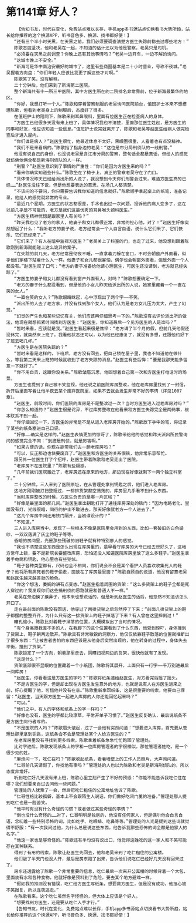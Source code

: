 # 第1141章 好人？
        【告知书友，时代在变化，免费站点难以长存，手机app多书源站点切换看书大势所趋，站长给你推荐的这个换源APP，听书音色多、换源、找书都好使！】
       “还有三个半小时天黑，在天黑之前，我们必须要调查清楚方医生失踪前都去过哪些地方！”
       陈歌态度坚决，他和老吴在一起，不知道的估计还以为他是警察，老吴只是司机。
       “必须要在天黑之前调查？你晚上还有其他事情吗？”老吴一边开车，一边不解的询问。
       “这城市晚上不安全。”
       “新海可是华中南治安最好的城市了，这里有些商圈基本是二十小时营业，号称不夜城。”老吴握着方向盘：“你们年轻人应该比我更了解这些才对啊。”
       陈歌笑了笑，没有解释。
       二十分钟后，他们来到了新海第二医院。
       整个新海共有十一所三甲医院，其中方医生所在的二院排名非常靠前，位于新海最繁华的地区。
       “你好，我想打听一个人。”陈歌和穿着警察制服的老吴询问医院前台，值班护士本来不想搭理陈歌，但看到老吴身上的制服后，态度好了很多。
       在值班护士的陪同下，陈歌来到耳鼻喉科，里面有位医生正在检查病人的身体。
       “方医生已经很多天没有来上班了，具体情况我也不清楚，里面那位医生姓赵，是方医生的同事和好友，他应该知道一些信息。”值班护士说完就离开了，陈歌和老吴等赵医生给病人做完检查后才进入屋内。
       “你们谁是病人？”赵医生很忙，他最近休息不太好，黑眼圈很重，人看着也有点没精神。
       “我们不是来看病的。”陈歌指了指身边的老吴：“这位是市分局刑侦队的一线刑警。”
       他没有说自己的身份，也没说老吴是含江市分局的警察，整句话全都是真话，但给人的感觉就仿佛他俩全都是新海刑侦队的人一样。
       “刑警？”赵医生意识到了事情的严重性：“你们是因为方医生来的吗？”
       “看来你确实知道些什么。”陈歌坐在了椅子上，真正的警察老吴守在了门口。
       “具体情况昨天已经给派出所的人说了，我没想到今天你们刑警会过来，难道方医生真的已经……”赵医生没往下说，但是他想要表达的意思，在场几人都清楚。
       “不该问的不要问，你只需要告诉我你知道的信息就好。”陈歌顺手拿起桌上的纸笔，准备记录，他给人的感觉就非常的专业。
       “最近几个星期，方医生的状态都很差，手术也出过一次问题，投诉他的病人变多了，这在以前几乎是不可能的，老方是我们这最优秀的耳鼻喉头颈科医生。”
       “方医生精神恍惚是跟家里人有关吗？”
       “昨天我也见了老方的家人，他妻子和女儿都很正常，非常的担心他，对了！”赵医生好像突然想起了什么：“我听老方的妻子说，老方经常会一个人自言自语，说什么它们来了、它们快乐、它们已经来了。”
       “它们来了？有人在暗中监视方医生？”老吴关上了科室的门，也走了过来，他没想到跟着陈歌刚到新海就能碰上这么诡异的案子。
       “在失踪的前几天，老方经常是彻夜不睡，一直拿着刀躲在窗口，不时会朝窗户外面看，似乎他们家楼下站着什么人一样。他妻子和女儿都很害怕，偶尔也会朝窗外面看，但是外面一个人都没有。”赵医生叹了口气：“老方的妻子准备给他请心理医生，可医生还没请到，老方就已经失踪了。”
       “方医生的妻子和女儿都没有看到窗户外面有人，对吗？”陈歌想要确定一下。
       “老方的妻子什么都没看到，但是他的小女儿昨天给派出所的人说，她家里藏着一个一直在笑的女人。”
       “一直在笑的女人？”陈歌眼睛眯起，心中浮现出了两个字——不笑。
       “派出所的人去了老方家，并没有找到那个女人，他们认为是老方女儿压力太大，产生了幻觉。”
       “幻觉的产生也和某些记忆有关，他们应该再仔细思考一下的。”陈歌没有去评价派出所的做法，他现在就想抓紧时间找到方医生：“赵医生，你知道最后一个见方医生的人是谁吗？”
       “暂时来看，应该就是我。”赵医生看起来很是憔悴：“老方请了半个月的假，但前几天他假还没休完，就突然来上班了。我看他状态还可以，以为他已经康复了，就没有多想，还跟他约好下了班去喝几杯。”
       “方医生是在医院失踪的？”
       “暂时来看是这样的，下班后，老方没有回去，把自己锁在屋子里，我也不知道他在做什么，等我第二天来上班的时候就收到了老方失踪的消息。”赵医生有些后悔：“要是我那天能多留意一下就好了。”
       “你不用自责，这跟你没关系。”陈歌皱眉沉思，他回想着自己第一次和方医生打电话时的场景。
       方医生也提到了自己被不笑监视，他还说之前医院库房整改，他在老库房里找到了一封信，拆开后里面写着让他半夜去某个废弃医院里，如果不去就会发生非常不好的事情（详见1007章）。
       “赵医生，前段时间，你们医院的库房是不是整改过一次？当时方医生进入过老库房对吗？”
       “你怎么知道的？”赵医生很是诧异，不过库房整改在他看来和方医生失踪完全是两码事，根本联系不到一起。
       “你仔细回忆一下，方医生的异常是不是从进入老库房开始的。”陈歌放下手中的笔，将记录了某些的纸条塞进自己口袋。
       “好像……确实是这样的。”赵医生表情更加的惊讶了，陈歌带给他的感觉和昨天派出所民警询问的感觉完全不同：“到底是刑侦，就是厉害啊。”
       “如果方便的话，你现在能带我们去一趟老库房吗？”
       “可以，反正那边也快要废弃了。”赵医生和方医生的关系很铁，他非常乐意帮忙。
       跟另外一位医生打了个招呼，赵医生带着陈歌和老吴走出了医院。
       “老库房不在医院里？”陈歌有些疑惑。
       “几年前我们医院搬迁了，老库房还在原来的地方，那边现在好像就剩下一两个独立科室了。”
       二十分钟后，三人来到了医院原址，在从管理处拿到钥匙之后，他们进入老库房。
       这地方刚刚被打扫整理过，一排排货架都空荡荡的，库房里几乎看不到什么东西。
       “当时库房整改的时候，方医生负责的是哪一片区域？”
       “好像是最里面的那几间。”赵医生拿出钥匙打开了通往库房深处的铁门：“因为电路老化，里面没有灯，光线很暗，同行的护士不敢进去，那天好像就老方一个人进去了。”
       “这几个库房中间还用铁门隔开，当初谁设计的？”
       “不知道。”
       三人进入库房当中，发现了一些根本不像是医院里会用到的东西，比如一套破旧的白色婚纱、一双双落满了灰尘的鞋子等等。
       昏暗的房间里，光是那些残破的旧鞋子就有种特别瘆人的感觉。
       “我也不清楚这些东西是怎么出现在库房里的，最早看守库房的大爷已经去世好久了，这地方常年上锁，要不是新院长要整改库房，恐怕还没人知道医院库房里放了这么多鞋子。”赵医生拿着手电筒和钥匙，他心里也有些犯怵。
       “鞋子各种类型都有，尺码也全不相同，你们说会不会是某个看护人员喜欢收集死人的鞋子？他将所有病死者的鞋子偷走，囤放在了库房最里面？”陈歌自顾自的说道，他没有留意老吴和赵医生越来越差劲的脸色。
       “你这个想法，委婉的讲有点变态。”赵医生指着周围的货架：“这么多货架上的鞋子全都是死人穿过的？我发现你们这些搞刑侦的思路就是和普通人不一样。”
       老吴在旁边摸了摸鼻子，他本来也想说话的，但是听到赵医生的话后，他忽然不知道该怎么开口了。
       走在最前面的陈歌没有回话，他穿过了两排货架之后忽然停了下来：“前面几排货架上的鞋子都摆的整整齐齐，为什么只有这一排货架上的鞋子掉落了下来？有人曾在这里摔倒过！”
       瞳孔缩小，陈歌比对着鞋子掉落的位置，大概模拟出了当时的情况。
       “有个身高跟我差不多的人，在我脚下的这个位置看到了什么东西，他受到惊吓，身体撞到了货架上，鞋子朝两边散开。”陈歌具有非常敏锐的洞察力，他仅仅依靠鞋子散落的位置就推断出了很多东西：“让被害者害怕的东西应该是从他身后突然出现的，他在转身的过程中，身体失去平衡，撞到了货架。”
       陈歌锁定了一个方向，朝着那里走去，阴瞳扫视两边的货架，很快他就有了发现。
       “这是什么？”
       货架底部很不显眼的位置藏着一个小纸团，陈歌将其展开，上面只有一行字——千万别进最后一间库房！
       “赵医生，你看看这是方医生的字吗？”陈歌将纸条递给赵医生，对方看完后摇了摇头。
       “不是方医生的字，但是却出现在方医生发生意外的地方，也就是说有人在方医生进来之前，好心提醒了他，可惜他并没有在意。”陈歌重新拿回纸条，这是很重要的线索，他要自己保留：“赵医生，当天跟方医生一起进入库房的人你还能回忆起来吗？”
       “可以。”
       “他们之中，有人的字体和纸条上的字一样吗？”
       “好像也没有，医生的字都比较潦草，平常开单子习惯了。”赵医生反复确认，最后说纸条不是方医生同行者写的。
       “不是医院的人吗？”陈歌眉头皱起，过了一会他有突然问道：“想要进入库房，首先要从管理处那里拿到钥匙，这纸条会不会是管理处某个人给方医生的？”
       在老库房里没有寻找到更多线索，陈歌拿着纸条急急忙忙跑回了管理处。
       比对字迹后，陈歌发现纸条上的字和一位库房管理者的字很相似，那位管理者姓吃，是一个很少见的姓。
       “麻烦问一下，吃仁在吗？”陈歌收起纸条，看着墙壁上的工作人员照片，大声询问道。
       “仁哥前几天请假了，你找他有事吗？”管理处的人也以为陈歌和老吴是新海刑侦队的，所以态度非常好。
       听到吃仁好几天没有来上班，陈歌心里立刻产生了不好的预感：“你能不能告诉我吃仁住在哪？我们想要亲自过去问他一些问题。”
       管理处的人犹豫了一会，然后把吃仁租住的公寓地址告诉了陈歌。
       “仁哥性格比较孤僻，基本上不会跟陌生人说话，你们做好吃闭门羹的准备。”管理处那人提到吃仁也是一脸苦笑。
       “他平时有没有什么奇怪的习惯？或者做过某些奇怪的事情？”
       “倒也没什么奇怪的……对了，仁哥明明是独居的，他没有任何家人，但是偶尔他会自言自语，念叨着一些特别恐怖的词，比如吃手、吃眼睛、吃鼻等等。”管理处的人光是提到这些词就觉得不舒服：“有一次我问过他，为什么总是说这些东西，他告诉我那些恐怖的词全都是他家人的名字。”
       “他这一家也是够奇怪的。”陈歌还有半句没有说出口，他觉得这姓吃的这一家人和不笑可能存在某种联系。
       得到了有用的线索，陈歌让赵医生先回去，他和老吴来到了吃仁租住的公寓楼。
       他们敲了半天门也没人开，最后是房东跑了出来，告诉他们说吃仁已经好几天没有回来过了。
       房东还透露给了陈歌一个非常重要的信息，吃仁最后一次离开公寓楼的时候背着一个大包，里面装有水和各种食物，他就好像是预料到了危险，要去某个地方避难一样。
       “假如我的推测没有错误，吃仁给方医生写纸条，想要救方医生，但是没有成功，他担心被不笑报复，所以连夜逃走。”
       在陈歌看来，这个吃仁虽然名字怪怪的，但大体上应该是个好人。
       “想要找到方医生，还是要从吃仁入手才行。”
       【告知书友，时代在变化，免费站点难以长存，手机app多书源站点切换看书大势所趋，站长给你推荐的这个换源APP，听书音色多、换源、找书都好使！】